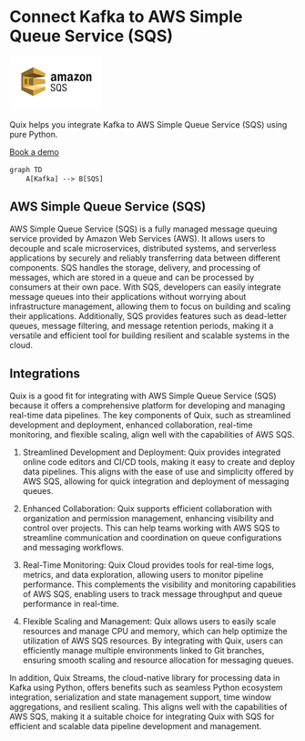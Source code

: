 # Connect Kafka to AWS Simple Queue Service (SQS)

![](./images/logo_1.jpg)

Quix helps you integrate Kafka to AWS Simple Queue Service (SQS) using pure Python.

<div>
<a class="md-button md-button--primary" href="https://share.hsforms.com/1iW0TmZzKQMChk0lxd_tGiw4yjw2?__hstc=175542013.2303933fbd746c0ac86d9ccbe9bc9100.1728383268831.1729603416735.1729620918855.31&__hssc=175542013.1.1729620918855&__hsfp=2132701734" target="_blank" style="margin-right:.5rem;">Book a demo</a>
<br/>
</div>

```mermaid
graph TD
    A[Kafka] --> B[SQS]
```

## AWS Simple Queue Service (SQS)

AWS Simple Queue Service (SQS) is a fully managed message queuing service provided by Amazon Web Services (AWS). It allows users to decouple and scale microservices, distributed systems, and serverless applications by securely and reliably transferring data between different components. SQS handles the storage, delivery, and processing of messages, which are stored in a queue and can be processed by consumers at their own pace. With SQS, developers can easily integrate message queues into their applications without worrying about infrastructure management, allowing them to focus on building and scaling their applications. Additionally, SQS provides features such as dead-letter queues, message filtering, and message retention periods, making it a versatile and efficient tool for building resilient and scalable systems in the cloud.

## Integrations

Quix is a good fit for integrating with AWS Simple Queue Service (SQS) because it offers a comprehensive platform for developing and managing real-time data pipelines. The key components of Quix, such as streamlined development and deployment, enhanced collaboration, real-time monitoring, and flexible scaling, align well with the capabilities of AWS SQS.

1. Streamlined Development and Deployment: Quix provides integrated online code editors and CI/CD tools, making it easy to create and deploy data pipelines. This aligns with the ease of use and simplicity offered by AWS SQS, allowing for quick integration and deployment of messaging queues.

2. Enhanced Collaboration: Quix supports efficient collaboration with organization and permission management, enhancing visibility and control over projects. This can help teams working with AWS SQS to streamline communication and coordination on queue configurations and messaging workflows.

3. Real-Time Monitoring: Quix Cloud provides tools for real-time logs, metrics, and data exploration, allowing users to monitor pipeline performance. This complements the visibility and monitoring capabilities of AWS SQS, enabling users to track message throughput and queue performance in real-time.

4. Flexible Scaling and Management: Quix allows users to easily scale resources and manage CPU and memory, which can help optimize the utilization of AWS SQS resources. By integrating with Quix, users can efficiently manage multiple environments linked to Git branches, ensuring smooth scaling and resource allocation for messaging queues.

In addition, Quix Streams, the cloud-native library for processing data in Kafka using Python, offers benefits such as seamless Python ecosystem integration, serialization and state management support, time window aggregations, and resilient scaling. This aligns well with the capabilities of AWS SQS, making it a suitable choice for integrating Quix with SQS for efficient and scalable data pipeline development and management.

